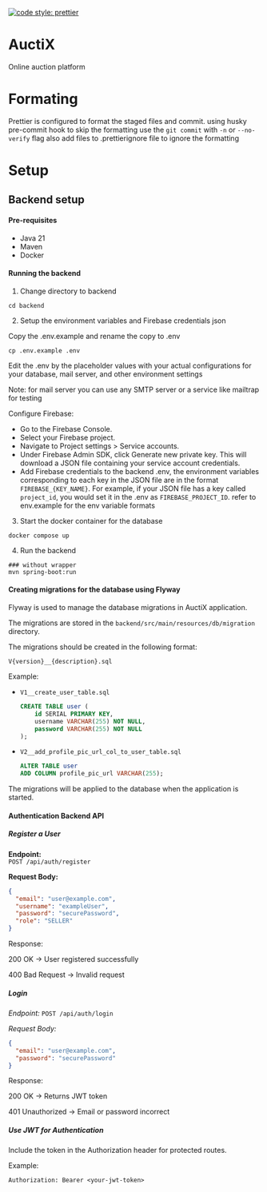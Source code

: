[![code style: prettier](https://img.shields.io/badge/code_style-prettier-ff69b4.svg?style=flat-square)](https://github.com/prettier/prettier)

# AuctiX
Online auction platform
# Formating
Prettier is configured to format the staged files and commit. using husky pre-commit hook
to skip the formatting use the `git commit` with `-n` or `--no-verify` flag also add files to .prettierignore file to ignore the formatting



# Setup

## Backend setup

#### Pre-requisites
- Java 21
- Maven
- Docker

#### Running the backend

1. Change directory to backend
```shell
cd backend
```

2. Setup the environment variables and Firebase credentials json

Copy the .env.example and rename the copy to .env
```shell
cp .env.example .env
```

Edit the .env by the placeholder values with your actual configurations for your database, mail server, and other environment settings 

Note: for mail server you can use any SMTP server or a service like mailtrap for testing

Configure Firebase:
  - Go to the Firebase Console.
  - Select your Firebase project.
  - Navigate to Project settings > Service accounts.
  - Under Firebase Admin SDK, click Generate new private key. This will download a JSON file containing your service account credentials.
  - Add Firebase credentials to the backend .env, the environment variables corresponding to each key in the JSON file are in the format 
  `FIREBASE_{KEY_NAME}`. For example, if your JSON file has a key called `project_id`, you would set it in the .env as `FIREBASE_PROJECT_ID`.
   refer to env.example for the env variable formats


3. Start the docker container for the database
```shell
docker compose up
```

4. Run the backend
```shell
### without wrapper
mvn spring-boot:run
```

#### Creating migrations for the database using Flyway

Flyway is used to manage the database migrations in AuctiX application.

The migrations are stored in the `backend/src/main/resources/db/migration` directory.

The migrations should be created in the following format:
```
V{version}__{description}.sql
```

Example: 
- `V1__create_user_table.sql`

    ```sql
    CREATE TABLE user (
        id SERIAL PRIMARY KEY,
        username VARCHAR(255) NOT NULL,
        password VARCHAR(255) NOT NULL
    );
    ```

 
- `V2__add_profile_pic_url_col_to_user_table.sql` 
    
    ```sql
    ALTER TABLE user
    ADD COLUMN profile_pic_url VARCHAR(255);
    ```


The migrations will be applied to the database when the application is started.


#### Authentication Backend API

##### Register a User

**Endpoint:**  
`POST /api/auth/register`

**Request Body:**
```json
{
  "email": "user@example.com",
  "username": "exampleUser",
  "password": "securePassword",
  "role": "SELLER"
}
```

Response:

200 OK → User registered successfully

400 Bad Request → Invalid request

##### Login

*Endpoint:*
`POST /api/auth/login`

*Request Body:*
```json
{
  "email": "user@example.com",
  "password": "securePassword"
}
```
Response:

200 OK → Returns JWT token

401 Unauthorized → Email or password incorrect

##### Use JWT for Authentication

Include the token in the Authorization header for protected routes.

Example:

`Authorization: Bearer <your-jwt-token>`